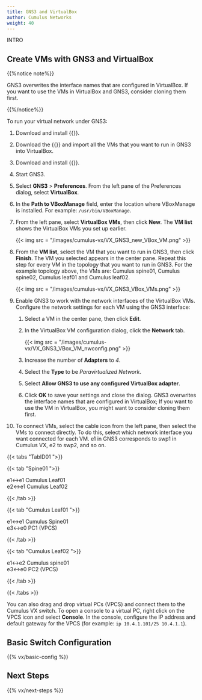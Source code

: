 ```yaml
---
title: GNS3 and VirtualBox
author: Cumulus Networks
weight: 40
---
```


INTRO

## Create VMs with GNS3 and VirtualBox

{{%notice note%}}

GNS3 overwrites the interface names that are configured in VirtualBox. If you want to use the VMs in VirtualBox and GNS3, consider cloning them first.

{{%/notice%}}

To run your virtual network under GNS3:

1. Download and install {{<exlink url="https://www.virtualbox.org" text="VirtualBox">}}.
2. Download the {{<exlink url="https://cumulusnetworks.com/cumulus-vx/download/" text="VirtualBox OVA image">}} and import all the VMs that you want to run in GNS3 into VirtualBox.
3. Download and install {{<exlink url="https://www.gns3.com/software" text="GNS3">}}.
4. Start GNS3.
5. Select **GNS3** \> **Preferences**. From the left pane of the Preferences dialog, select **VirtualBox**.
6. In the **Path to VBoxManage** field, enter the location where VBoxManage is installed. For example: `/usr/bin/VBoxManage`.
7. From the left pane, select **VirtualBox VMs**, then click **New**. The **VM list** shows the VirtualBox VMs you set up earlier.

    {{< img src = "/images/cumulus-vx/VX_GNS3_new_VBox_VM.png" >}}

8. From the **VM list**, select the VM that you want to run in GNS3, then click **Finish**. The VM you selected appears in the center pane. Repeat this step for every VM in the topology that you want to run in GNS3. For the example topology above, the VMs are: Cumulus spine01, Cumulus spine02, Cumulus leaf01 and Cumulus leaf02.

    {{< img src = "/images/cumulus-vx/VX_GNS3_VBox_VMs.png" >}}

9. Enable GNS3 to work with the network interfaces of the VirtualBox VMs. Configure the network settings for each VM using the GNS3 interface:

   1. Select a VM in the center pane, then click **Edit**.

   2. In the VirtualBox VM configuration dialog, click the **Network** tab.

      {{< img src = "/images/cumulus-vx/VX_GNS3_VBox_VM_nwconfig.png" >}}

   3. Increase the number of **Adapters** to *4*.
   4. Select the **Type** to be *Paravirtualized Network*.
   5. Select **Allow GNS3 to use any configured VirtualBox adapter**.
   6. Click **OK** to save your settings and close the dialog. GNS3 overwrites the interface names that are configured in VirtualBox; If you want to use the VM in VirtualBox, you might want to consider cloning them first.

10. To connect VMs, select the cable icon from the left pane, then select the VMs to connect directly. To do this, select which network interface you want connected for each VM. e1 in GNS3 corresponds to swp1 in Cumulus VX, e2 to swp2, and so on.

   {{< tabs "TabID01 ">}}

{{< tab "Spine01 ">}}

e1<->e1 Cumulus Leaf01  
e2<->e1 Cumulus Leaf02

{{< /tab >}}

{{< tab "Cumulus Leaf01 ">}}

e1<->e1 Cumulus Spine01  
e3<->e0 PC1 (VPCS)

{{< /tab >}}

{{< tab "Cumulus Leaf02 ">}}

e1<->e2 Cumulus spine01  
e3<->e0 PC2 (VPCS)

{{< /tab >}}

{{< /tabs >}}

   You can also drag and drop virtual PCs (VPCS) and connect them to the Cumulus VX switch. To open a console to a virtual PC, right click on the VPCS icon and select **Console**. In the console, configure the IP address and default gateway for the VPCS (for example: `ip 10.4.1.101/25 10.4.1.1`).

## Basic Switch Configuration

{{% vx/basic-config %}}

## Next Steps

{{% vx/next-steps %}}
